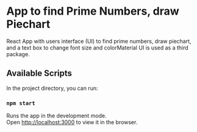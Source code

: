 # App to find Prime Numbers, draw Piechart

React App with users interface (UI) to find prime numbers, draw piechart, and a text box to change font size and colorMaterial UI is used as a third package.

## Available Scripts

In the project directory, you can run:

### `npm start`

Runs the app in the development mode.\
Open [http://localhost:3000](http://localhost:3000) to view it in the browser.

